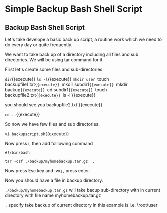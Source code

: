 # Simple Backup Bash Shell Script

## Backup Bash Shell Script

Let's take develope a basic back up script, a routine work which we need to do every day or quite frequently.

We want to take back up of a directory including all files and sub directories. We will be using tar command for it.

First let's create some files and sub-directories.


`dir`{{execute}}
`ls -l`{{execute}}
`mkdir user
`touch backupfile1.txt`{{execute}}
`mkdir subdir1`{{execute}}
`mkdir backup`{{execute}}
`cd subdir1`{{execute}}
`touch backupfile2.txt`{{execute}}
`ls -l`{{execute}}

you should see you backupfile2.txt`{{execute}}

`cd ..`{{execute}}


So now we have few files and sub directories.

`vi backupscript.sh`{{execute}}

Now press i, then add folllowing command 

`#!/bin/bash`

`tar -czf ./backup/myhomebackup.tar.gz  .`

Now press Esc key and :wq , press enter.

Now you should have a file in backup directory.

`./backup/myhomebackup.tar.gz` will take bacup sub-directory with in current directory with file name myhomebackup.tar.gz 

`.` specify take backup of current directory in this example is i.e. \root\user 




